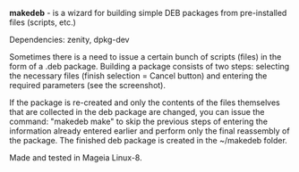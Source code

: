 **makedeb** - is a wizard for building simple DEB packages from pre-installed files (scripts, etc.)

Dependencies: zenity, dpkg-dev

Sometimes there is a need to issue a certain bunch of scripts (files) in the form of a .deb package. Building a package consists of two steps: selecting the necessary files (finish selection = Cancel button) and entering the required parameters (see the screenshot).

If the package is re-created and only the contents of the files themselves that are collected in the deb package are changed, you can issue the command: "makedeb make" to skip the previous steps of entering the information already entered earlier and perform only the final reassembly of the package. The finished deb package is created in the ~/makedeb folder.

Made and tested in Mageia Linux-8.
